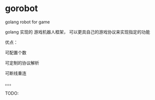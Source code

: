 gorobot
=======

golang robot for game 

golang 实现的 游戏机器人框架， 可以更具自己的游戏协议来实现指定的功能


优点：

可配置个数

可定制的协议解析

可断线重连

。。。

TODO:

